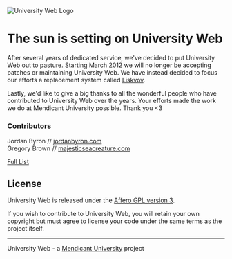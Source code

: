 ![University Web Logo](https://github.com/mendicant-university/university-web/raw/master/doc/university-web.png)

# The sun is setting on University Web

After several years of dedicated service, we've decided to put University Web
out to pasture. Starting March 2012 we will no longer be accepting patches or
maintaining University Web. We have instead decided to focus our efforts a
replacement system called
[Liskvov](https://github.com/mendicant-university/liskov).

Lastly, we'd like to give a big thanks to all the wonderful people who have
contributed to University Web over the years. Your efforts made the work we do
at Mendicant University possible. Thank you <3

### Contributors

Jordan Byron // [jordanbyron.com](http://jordanbyron.com) <br/>
Gregory Brown // [majesticseacreature.com](http://majesticseacreature.com/)

[Full List](https://github.com/mendicant-university/university-web/contributors)

## License

University Web is released under the [Affero GPL version 3](http://www.gnu.org/licenses/agpl.html).

If you wish to contribute to University Web, you will retain your own copyright but must agree to license your code under the same terms as the project itself.

------

University Web - a [Mendicant University](http://mendicantuniversity.org) project
